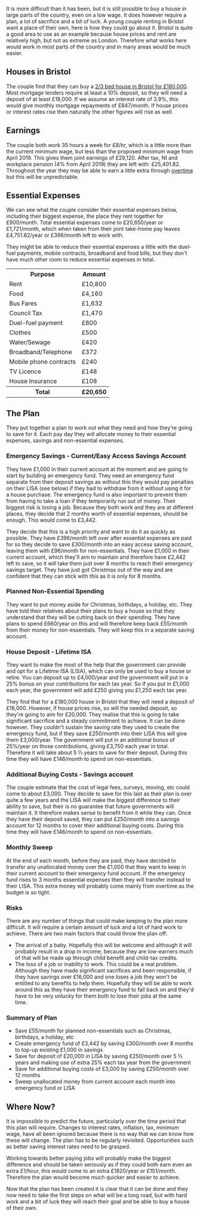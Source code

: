 It is more difficult than it has been, but it is still possible to buy a house in large parts of the country, even on a low wage.  It does however require a plan, a lot of sacrifice and a bit of luck.  A young couple renting in Bristol want a place of their own, here is how they could go about it.  Bristol is quite a good area to use as an example because house prices and rent are relatively high, but not as extreme as London.  Therefore what works here would work in most parts of the country and in many areas would be much easier.

## Houses in Bristol
The couple find that they can buy a [2/3 bed house in Bristol for £180,000](https://www.rightmove.co.uk/property-for-sale/find.html?locationIdentifier=REGION%5E93829&minBedrooms=2&maxPrice=180000&radius=5.0&propertyTypes=detached%2Csemi-detached%2Cterraced%2Cbungalow%2Cflat&includeSSTC=false&dontShow=retirement%2CsharedOwnership).  Most mortgage lenders require at least a 10% deposit, so they will need a deposit of at least £18,000.  If we assume an interest rate of 3.9%, this would give monthly mortgage repayments of £847/month.  If house prices or interest rates rise then naturally the other figures will rise as well.


## Earnings
The couple both work 35 hours a week for £8/hr, which is a little more than the current minimum wage, but less than the proposed minimum wage from April 2019.  This gives them joint earnings of £29,120.  After tax, NI and workplace pension (4% from April 2019) they are left with: £25,401.82.  Throughout the year they may be able to earn a little extra through [overtime](/articles/boosting-our-finances-with-overtime/) but this will be unpredictable.

## Essential Expenses

<script type="text/javascript" src="https://www.gstatic.com/charts/loader.js"></script>
<script type="text/javascript">
  google.charts.load('current', {'packages':['corechart']});
  google.charts.setOnLoadCallback(drawChart);

  function drawChart() {
    var data = new google.visualization.DataTable();
    data.addColumn('string', 'Expense');
    data.addColumn('number', 'Amount');
    data.addRows([
      ['Rent', 10800],
      ['Food', 4160],
      ['Bus Fares', 1632],
      ['Council Tax', 1470],
      ['Duel-fuel payment', 800],
      ['Water/Sewage', 420],
      ['Broadband/Telephone', 372],
      ['Clothes', 500],
      ['TV Licence', 148],
      ['House Insurance', 108],
    ]);
    var options = {'title':'Essential Expenses',
                   'width':600,
                   'height':500};
    var chart = new google.visualization.PieChart(document.getElementById('chart_div'));
    chart.draw(data, options);
  }
</script>
<div class="pull-right" id="chart_div"></div>

We can see what the couple consider their essential expenses below, including their biggest expense, the place they rent together for £900/month.  Total essential expenses come to £20,650/year or £1,721/month, which when taken from their joint take-home pay leaves £4,751.82/year or £396/month left to work with.

They might be able to reduce their essential expenses a little with the duel-fuel payments, mobile contracts, broadband and food bills, but they don't have much other room to reduce essential expenses in total.

<table class="table table-bordered hand-written">
  <tr><th>Purpose</th><th class="text-right">Amount</th></tr>
  <tr><td>Rent</td><td class="text-right">£10,800</td></tr>
  <tr><td>Food</td><td class="text-right">£4,160</td></tr>
  <tr><td>Bus Fares</td><td class="text-right">£1,632</td></tr>
  <tr><td>Council Tax</td><td class="text-right">£1,470</td></tr>
  <tr><td>Duel-fuel payment</td><td class="text-right">£800</td></tr>
  <tr><td>Clothes</td><td class="text-right">£500</td></tr>
  <tr><td>Water/Sewage</td><td class="text-right">£420</td></tr>
  <tr><td>Broadband/Telephone</td><td class="text-right">£372</td></tr>
  <tr><td>Mobile phone contracts</td><td class="text-right">£240</td></tr>
  <tr><td>TV Licence</td><td class="text-right">£148</td></tr>
  <tr><td>House Insurance</td><td class="text-right">£108</td></tr>
  <tr><th>Total</th><th class="text-right">£20,650</td></tr>
</table>



## The Plan

They put together a plan to work out what they need and how they're going to save for it.  Each pay day they will allocate money to their essential expenses, savings and non-essential expenses.

### Emergency Savings - Current/Easy Access Savings Account
They have £1,000 in their current account at the moment and are going to start by building an emergency fund.  They need an emergency fund separate from their deposit savings as without this they would pay penalties on their LISA (see below) if they had to withdraw from it without using it for a house purchase.  The emergency fund is also important to prevent them from having to take a loan if they temporarily run out of money.  Their biggest risk is losing a job. Because they both work and they are at different places, they decide that 2 months worth of essential expenses, should be enough.  This would come to £3,442.

They decide that this is a high priority and want to do it as quickly as possible.  They have £396/month left over after essential expenses are paid for so they decide to save £300/month into an easy access saving account, leaving them with £96/month for non-essentials.  They have £1,000 in their current account, which they'll aim to maintain and therefore have £2,442 left to save, so it will take them just over 8 months to reach their emergency savings target.  They have just got Christmas out of the way and are confident that they can stick with this as it is only for 8 months.


### Planned Non-Essential Spending
They want to put money aside for Christmas, birthdays, a holiday, etc.  They have told their relatives about their plans to buy a house so that they understand that they will be cutting back on their spending.  They have plans to spend £660/year on this and will therefore keep back £55/month from their money for non-essentials.  They will keep this in a separate saving account.


### House Deposit - Lifetime ISA
<script type="text/javascript">
  google.charts.load('current', {'packages':['corechart']});
  google.charts.setOnLoadCallback(drawChart);

  function drawChart() {
    var data = new google.visualization.DataTable();
    data.addColumn('string', 'Use');
    data.addColumn('number', 'Amount');
    data.addRows([
      ['Essential expenses', 20650],
      ['LISA deposits', 3000],
      ['Unplanned non-essentials', 1752],
      ['Planned non-essentials', 660],
    ]);
    var options = {'title':'Yearly Budget While Saving in LISA',
                   'width':600,
                   'height':500};
    var chart = new google.visualization.PieChart(document.getElementById('lisa_budget_chart_div'));
    chart.draw(data, options);
  }
</script>
<div class="pull-right" id="lisa_budget_chart_div"></div>

They want to make the most of the help that the government can provide and opt for a Lifetime ISA (LISA), which can only be used to buy a house or retire.  You can deposit up to £4,000/year and the government will put in a 25% bonus on your contributions for each tax year.  So if you put in £1,000 each year, the government will add £250 giving you £1,250 each tax year.

They find that for a £180,000 house in Bristol that they will need a deposit of £18,000.  However, if house prices rise, so will the needed deposit, so they're going to aim for £20,000.  They realise that this is going to take significant sacrifice and a steady commitment to achieve.  It can be done however.  They couldn't sustain the saving rate they used to create the emergency fund, but if they save £250/month into their LISA this will give them £3,000/year.  The government will put in an additional bonus of 25%/year on those contributions, giving £3,750 each year in total.  Therefore it will take about 5 &frac13; years to save for their deposit.  During this time they will have £146/month to spend on non-essentials.

### Additional Buying Costs - Savings account
The couple estimate that the cost of legal fees, surveys, moving, etc could come to about £3,000.  They decide to save for this last as their plan is over quite a few years and the LISA will make the biggest difference to their ability to save, but their is no guarantee that future governments will maintain it.  It therefore makes sense to benefit from it while they can.  Once they have their deposit saved, they can put £250/month into a savings account for 12 months to cover their additional buying costs.  During this time they will have £146/month to spend on non-essentials.

### Monthly Sweep
At the end of each month, before they are paid, they have decided to transfer any unallocated money over the £1,000 that they want to keep in their current account to their emergency fund account.  If the emergency fund rises to 3 months essential expenses then they will transfer instead to their LISA.  This extra money will probably come mainly from overtime as the budget is so tight.

### Risks
There are any number of things that could make keeping to the plan more difficult.  It will require a certain amount of luck and a lot of hard work to achieve.  There are two main factors that could throw the plan off:
* The arrival of a baby.  Hopefully this will be welcome and although it will probably result in a drop in income, because they are low-earners much of that will be made up through child benefit and child-tax credits.
* The loss of a job or inability to work.  This could be a real problem.  Although they have made significant sacrifices and been responsible, if they have savings over £16,000 and one loses a job they won't be entitled to any benefits to help them.  Hopefully they will be able to work around this as they have their emergency fund to fall back on and they'd have to be very unlucky for them both to lose their jobs at the same time.

### Summary of Plan
* Save £55/month for planned non-essentials such as Christmas, birthdays, a holiday, etc
* Create emergency fund of £3,442 by saving £300/month over 8 months to top-up existing £1,000 in savings
* Save for deposit of £20,000 in LISA by saving £250/month over 5 &frac13; years and making use of extra 25% each tax year from the government
* Save for additional buying costs of £3,000 by saving £250/month over 12 months
* Sweep unallocated money from current account each month into emergency fund or LISA

## Where Now?
It is impossible to predict the future, particularly over the time period that this plan will require.  Changes to interest rates, inflation, tax, minimum wage, have all been ignored because there is no way that we can know how these will change.  The plan has to be regularly revisited.  Opportunities such as better saving interest rates need to be grasped.

Working towards better paying jobs will probably make the biggest difference and should be taken seriously as if they could both earn even an extra £1/hour, this would come to an extra £1820/year or £151/month.  Therefore the plan would become much quicker and easier to achieve.

Now that the plan has been created it is clear that it can be done and they now need to take the first steps on what will be a long road, but with hard work and a bit of luck they will reach their goal and be able to buy a house of their own.
